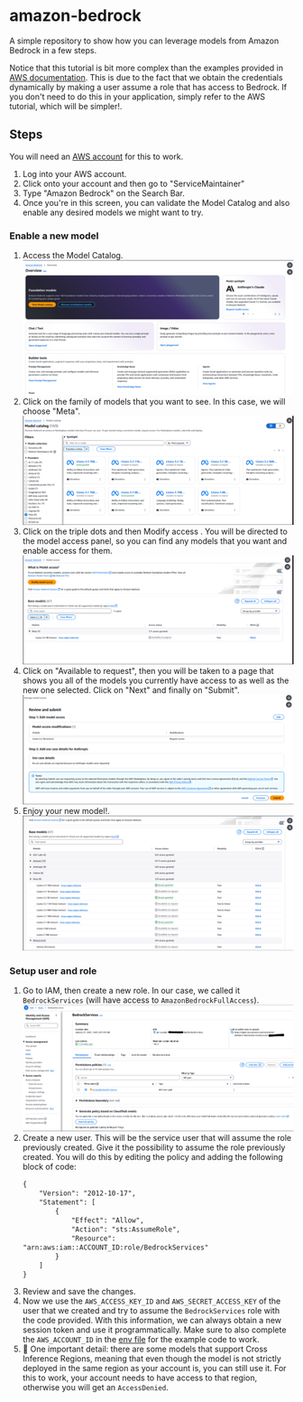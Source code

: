 # amazon-bedrock

A simple repository to show how you can leverage models from Amazon Bedrock in a few steps.

Notice that this tutorial is bit more complex than the examples provided
in [AWS documentation](https://boto3.amazonaws.com/v1/documentation/api/latest/reference/services/bedrock/client/get_foundation_model.html#).
This is due to the fact that we obtain the credentials dynamically by making a user assume a role that has access to
Bedrock.
If you don't need to do this in your application, simply refer to the AWS tutorial, which will be simpler!.

## Steps

You will need
an [AWS account](https://aws.amazon.com/free/?gclid=CjwKCAiAqfe8BhBwEiwAsne6gaHrp73-1Dy6J65sUikjRF0MK0wmEocaqS-NkXosHTHrXk5TxeCOMBoCN8cQAvD_BwE&trk=946a9192-9b37-44c7-8b34-dbfa59d5a000&sc_channel=ps&ef_id=CjwKCAiAqfe8BhBwEiwAsne6gaHrp73-1Dy6J65sUikjRF0MK0wmEocaqS-NkXosHTHrXk5TxeCOMBoCN8cQAvD_BwE:G:s&s_kwcid=AL!4422!3!455709741510!e!!g!!aws!10817378570!108173613722&all-free-tier.sort-by=item.additionalFields.SortRank&all-free-tier.sort-order=asc&awsf.Free%20Tier%20Types=*all&awsf.Free%20Tier%20Categories=*all)
for this to work.

1. Log into your AWS account.
2. Click onto your account and then go to "ServiceMaintainer"
3. Type "Amazon Bedrock" on the Search Bar.
4. Once you're in this screen, you can validate the Model Catalog and also enable any desired models we might want to
   try.

### Enable a new model

1. Access the Model Catalog.
   ![resources/welcome.png](resources/welcome.png)
2. Click on the family of models that you want to see. In this case, we will choose "Meta".
   ![resources/model_catalog.png](resources/model_catalog.png)
3. Click on the triple dots and then Modify access . You will be directed to the model access panel, so you can find any
   models that you want and enable access for them.
   ![resources/model_access.png](resources/model_access.png)
4. Click on "Available to request", then you will be taken to a page that shows you all of the models you currently have
   access to as well as the new one selected. Click on "Next" and finally on "Submit".
   ![resources/access_confirmation.png](resources/access_confirmation.png)
5. Enjoy your new model!.
   ![resources/access_granted.png](resources/access_granted.png)

### Setup user and role

1. Go to IAM, then create a new role. In our case, we called it `BedrockServices` (will have access to
   `AmazonBedrockFullAccess`).
   ![resources/role_creation.png](resources/role_creation.png)
2. Create a new user. This will be the service user that will assume the role previously created. Give it the
   possibility to assume the role previously created.
   You will do this by editing the policy and adding the following block of code:
   ```
   {
       "Version": "2012-10-17",
       "Statement": [
           {
               "Effect": "Allow",
               "Action": "sts:AssumeRole",
               "Resource": "arn:aws:iam::ACCOUNT_ID:role/BedrockServices"
           }
       ]
   }
   ```
3. Review and save the changes.
4. Now we use the `AWS_ACCESS_KEY_ID` and `AWS_SECRET_ACCESS_KEY` of the user that we created and try to assume the
   `BedrockServices` role with the code provided. With this information, we can always obtain a new session token
   and use it programmatically. Make sure to also complete the `AWS_ACCOUNT_ID` in the [env file](.env) for the example
   code to work.
5. 📣 One important detail: there are some models that support Cross Inference Regions, meaning that even though the
   model is not strictly deployed in the same region as your account is, you can still use it. For this to work, your
   account needs to have access to that region, otherwise you will get an `AccessDenied`.
